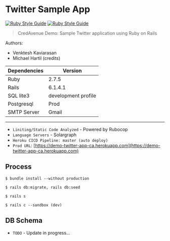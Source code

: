 # Twitter Sample App
[![Ruby Style Guide](https://img.shields.io/badge/code_style-rubocop-brightgreen.svg)](https://github.com/rubocop/rubocop)
[![Ruby Style Guide](https://img.shields.io/badge/code_style-community-brightgreen.svg)](https://rubystyle.guide)

> CredAvenue Demo: Sample Twitter application using Ruby on Rails

Authors:
* Venktesh Kaviarasan
* Michael Hartil (credits)

| Dependencies | Version |
| --- | --- |
| Ruby | 2.7.5 |
| Rails | 6.1.4.1 |
| SQL lite3 | development profile|
| Postgresql | Prod |
| SMTP Server | Gmail |

---

* `Liniting/Static Code Analyzed` - Powered by Rubocop </br>
* `Language Servers` - Solargraph
* `Heroku CICD Pipeline: master (auto deploy)`
* `Prod URL`: [https://demo-twitter-app-ca.herokuapp.com](https://demo-twitter-app-ca.herokuapp.com)

## Process
```
$ bundle install --without production
```
```
$ rails db:migrate, rails db:seed
```
```
$ rails s
```
```
$ rails c --sandbox (dev)
```

## DB Schema
* `TODO` - Update in progress...